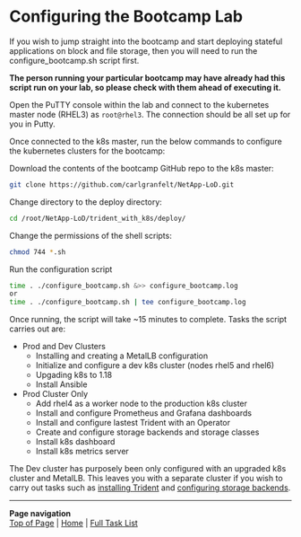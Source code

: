 # Configuring the Bootcamp Lab

If you wish to jump straight into the bootcamp and start deploying stateful applications on block and file storage, then you will need to run the configure_bootcamp.sh script first.  

**The person running your particular bootcamp may have already had this script run on your lab, so please check with them ahead of executing it.**

Open the PuTTY console within the lab and connect to the kubernetes master node (RHEL3) as ```root@rhel3```.  The connection should be all set up for you in Putty.  

Once connected to the k8s master, run the below commands to configure the kubernetes clusters for the bootcamp:  

Download the contents of the bootcamp GitHub repo to the k8s master:

```bash
git clone https://github.com/carlgranfelt/NetApp-LoD.git
```

Change directory to the deploy directory:

```bash
cd /root/NetApp-LoD/trident_with_k8s/deploy/
```

Change the permissions of the shell scripts:

```bash
chmod 744 *.sh
```

Run the configuration script

```bash
time . ./configure_bootcamp.sh &>> configure_bootcamp.log
or
time . ./configure_bootcamp.sh | tee configure_bootcamp.log
```

Once running, the script will take ~15 minutes to complete.  Tasks the script carries out are:

* Prod and Dev Clusters
  * Installing and creating a MetalLB configuration
  * Initialize and configure a dev k8s cluster (nodes rhel5 and rhel6)
  * Upgading k8s to 1.18
  * Install Ansible
* Prod Cluster Only
  * Add rhel4 as a worker node to the production k8s cluster
  * Install and configure Prometheus and Grafana dashboards
  * Install and configure lastest Trident with an Operator
  * Create and configure storage backends and storage classes
  * Install k8s dashboard
  * Install k8s metrics server

The Dev cluster has purposely been only configured with an upgraded k8s cluster and MetalLB.  This leaves you with a separate cluster if you wish to carry out tasks such as [installing Trident](/trident_with_k8s/tasks/trident_install) and [configuring storage backends](/trident_with_k8s/tasks/config_file).

---
**Page navigation**  
[Top of Page](#top) | [Home](/README.md) | [Full Task List](/README.md#prod-k8s-cluster-tasks)

